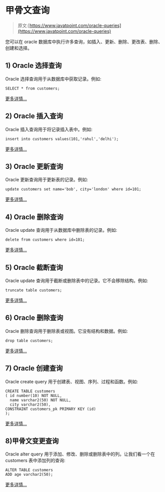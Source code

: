 # 甲骨文查询

> 原文:[https://www.javatpoint.com/oracle-queries](https://www.javatpoint.com/oracle-queries)

您可以在 oracle 数据库中执行许多查询，如插入、更新、删除、更改表、删除、创建和选择。

## 1) Oracle 选择查询

Oracle 选择查询用于从数据库中获取记录。例如:

```
SELECT * from customers;

```

[更多详情...](oracle-select)

## 2) Oracle 插入查询

Oracle 插入查询用于将记录插入表中。例如:

```
insert into customers values(101,'rahul','delhi');

```

[更多详情...](oracle-insert)

## 3) Oracle 更新查询

Oracle 更新查询用于更新表的记录。例如:

```
update customers set name='bob', city='london' where id=101;

```

[更多详情...](oracle-update)

## 4) Oracle 删除查询

Oracle update 查询用于从数据库中删除表的记录。例如:

```
delete from customers where id=101;

```

[更多详情...](oracle-delete)

## 5) Oracle 截断查询

Oracle update 查询用于截断或删除表中的记录。它不会移除结构。例如:

```
truncate table customers;

```

[更多详情...](oracle-truncate-table)

## 6) Oracle 删除查询

Oracle 删除查询用于删除表或视图。它没有结构和数据。例如:

```
drop table customers;

```

[更多详情...](oracle-drop-table)

## 7) Oracle 创建查询

Oracle create query 用于创建表、视图、序列、过程和函数。例如:

```
CREATE TABLE customers  
( id number(10) NOT NULL,  
  name varchar2(50) NOT NULL,  
  city varchar2(50),
CONSTRAINT customers_pk PRIMARY KEY (id)    
);  

```

[更多详情...](oracle-create-table)

## 8)甲骨文变更查询

Oracle alter query 用于添加、修改、删除或删除表中的列。让我们看一个在 customers 表中添加列的查询:

```
ALTER TABLE customers 
ADD age varchar2(50);  

```

[更多详情...](oracle-alter-table)
